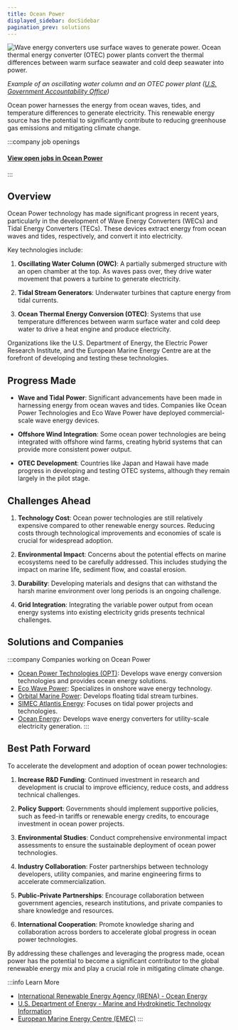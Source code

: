 ```yaml
---
title: Ocean Power
displayed_sidebar: docSidebar
pagination_prev: solutions
---
```


![Wave energy converters use surface waves to generate power. Ocean thermal energy converter (OTEC) power plants convert the thermal differences between warm surface seawater and cold deep seawater into power.](/../static/img/ocean-power.png)

*Example of an oscillating water column and an OTEC power plant ([U.S. Government Accountability Office](https://www.gao.gov/products/gao-21-533sp))*

Ocean power harnesses the energy from ocean waves, tides, and temperature differences to generate electricity. This renewable energy source has the potential to significantly contribute to reducing greenhouse gas emissions and mitigating climate change.

:::company job openings
#### [View open jobs in Ocean Power](https://climatebase.org/jobs?l=&q=&drawdown_solutions=Ocean+Power)
:::

## Overview

Ocean Power technology has made significant progress in recent years, particularly in the development of Wave Energy Converters (WECs) and Tidal Energy Converters (TECs). These devices extract energy from ocean waves and tides, respectively, and convert it into electricity. 

Key technologies include:

1. **Oscillating Water Column (OWC)**: A partially submerged structure with an open chamber at the top. As waves pass over, they drive water movement that powers a turbine to generate electricity.

2. **Tidal Stream Generators**: Underwater turbines that capture energy from tidal currents.

3. **Ocean Thermal Energy Conversion (OTEC)**: Systems that use temperature differences between warm surface water and cold deep water to drive a heat engine and produce electricity.

Organizations like the U.S. Department of Energy, the Electric Power Research Institute, and the European Marine Energy Centre are at the forefront of developing and testing these technologies.

## Progress Made

- **Wave and Tidal Power**: Significant advancements have been made in harnessing energy from ocean waves and tides. Companies like Ocean Power Technologies and Eco Wave Power have deployed commercial-scale wave energy devices.

- **Offshore Wind Integration**: Some ocean power technologies are being integrated with offshore wind farms, creating hybrid systems that can provide more consistent power output.

- **OTEC Development**: Countries like Japan and Hawaii have made progress in developing and testing OTEC systems, although they remain largely in the pilot stage.

## Challenges Ahead

1. **Technology Cost**: Ocean power technologies are still relatively expensive compared to other renewable energy sources. Reducing costs through technological improvements and economies of scale is crucial for widespread adoption.

2. **Environmental Impact**: Concerns about the potential effects on marine ecosystems need to be carefully addressed. This includes studying the impact on marine life, sediment flow, and coastal erosion.

3. **Durability**: Developing materials and designs that can withstand the harsh marine environment over long periods is an ongoing challenge.

4. **Grid Integration**: Integrating the variable power output from ocean energy systems into existing electricity grids presents technical challenges.

## Solutions and Companies

:::company Companies working on Ocean Power
- [Ocean Power Technologies (OPT)](https://www.oceanpowertechnologies.com/): Develops wave energy conversion technologies and provides ocean energy solutions.
- [Eco Wave Power](https://www.ecowavepower.com/): Specializes in onshore wave energy technology.
- [Orbital Marine Power](https://orbitalmarine.com/): Develops floating tidal stream turbines.
- [SIMEC Atlantis Energy](https://simecatlantis.com/): Focuses on tidal power projects and technologies.
- [Ocean Energy](https://oceanenergy.ie/): Develops wave energy converters for utility-scale electricity generation.
:::

## Best Path Forward

To accelerate the development and adoption of ocean power technologies:

1. **Increase R&D Funding**: Continued investment in research and development is crucial to improve efficiency, reduce costs, and address technical challenges.

2. **Policy Support**: Governments should implement supportive policies, such as feed-in tariffs or renewable energy credits, to encourage investment in ocean power projects.

3. **Environmental Studies**: Conduct comprehensive environmental impact assessments to ensure the sustainable deployment of ocean power technologies.

4. **Industry Collaboration**: Foster partnerships between technology developers, utility companies, and marine engineering firms to accelerate commercialization.

5. **Public-Private Partnerships**: Encourage collaboration between government agencies, research institutions, and private companies to share knowledge and resources.

6. **International Cooperation**: Promote knowledge sharing and collaboration across borders to accelerate global progress in ocean power technologies.

By addressing these challenges and leveraging the progress made, ocean power has the potential to become a significant contributor to the global renewable energy mix and play a crucial role in mitigating climate change.

:::info Learn More
- [International Renewable Energy Agency (IRENA) - Ocean Energy](https://www.irena.org/ocean)
- [U.S. Department of Energy - Marine and Hydrokinetic Technology Information](https://www.energy.gov/eere/water/marine-and-hydrokinetic-technology-information)
- [European Marine Energy Centre (EMEC)](http://www.emec.org.uk/)
:::